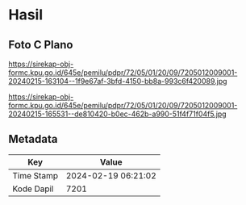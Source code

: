 # Hasil

## Foto C Plano

https://sirekap-obj-formc.kpu.go.id/645e/pemilu/pdpr/72/05/01/20/09/7205012009001-20240215-163104--1f9e67af-3bfd-4150-bb8a-993c6f420089.jpg

https://sirekap-obj-formc.kpu.go.id/645e/pemilu/pdpr/72/05/01/20/09/7205012009001-20240215-165531--de810420-b0ec-462b-a990-51f4f71f04f5.jpg


## Metadata

| Key        | Value               |
| ---------- | ------------------- |
| Time Stamp | 2024-02-19 06:21:02 |
| Kode Dapil | 7201                |




